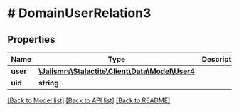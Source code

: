 # # DomainUserRelation3

## Properties

Name | Type | Description | Notes
------------ | ------------- | ------------- | -------------
**user** | [**\Jalismrs\Stalactite\Client\Data\Model\User4**](User4.md) |  | [optional]
**uid** | **string** |  | [optional]

[[Back to Model list]](../../README.md#models) [[Back to API list]](../../README.md#endpoints) [[Back to README]](../../README.md)
